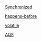[Synchronized](https://github.com/wangjunjie0817/note/blob/master/java/SynchronizedNote.md)

[happens-before](https://github.com/wangjunjie0817/note/blob/master/java/happens-before.md)

[volatile](https://github.com/wangjunjie0817/note/blob/master/java/volatileSourceCode.md)

[AQS]()









